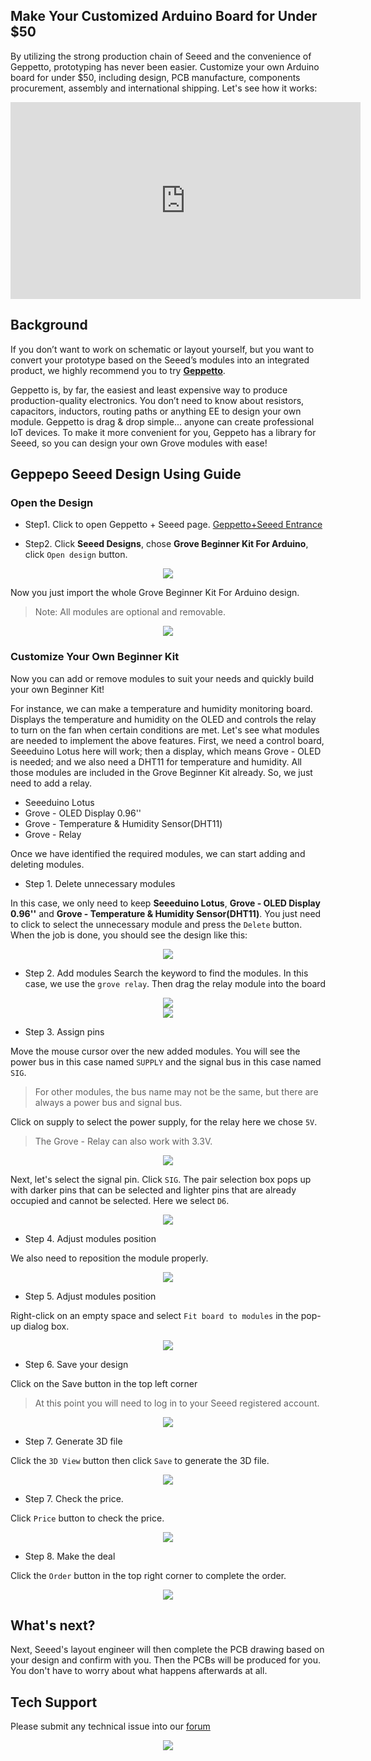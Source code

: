 ## Make Your Customized Arduino Board for Under $50

By utilizing the strong production chain of Seeed and the convenience of Geppetto, prototyping has never been easier. Customize your own Arduino board for under $50, including design, PCB manufacture, components procurement, assembly and international shipping.
Let's see how it works:

<iframe width="560" height="315" src="https://www.youtube.com/embed/AqyNJZpCt8Q" frameborder="0" allow="accelerometer; autoplay; clipboard-write; encrypted-media; gyroscope; picture-in-picture" allowfullscreen></iframe>

## Background

If you don’t want to work on schematic or layout yourself, but you want to convert your prototype based on the Seeed’s modules into an integrated product, we highly recommend you to try [**Geppetto**](
https://geppetto.seeed.neostix.com/).

Geppetto is, by far, the easiest and least expensive way to produce production-quality electronics. You don’t need to know about resistors, capacitors, inductors, routing paths or anything EE to design your own module. Geppetto is drag & drop simple... anyone can create professional IoT devices. To make it more convenient for you, Geppeto has a library for Seeed, so you can design your own Grove modules with ease!

## Geppepo Seeed Design Using Guide

### Open the Design 

- Step1. Click to open Geppetto + Seeed page.
[Geppetto+Seeed Entrance](https://geppetto.seeed.neostix.com/)


- Step2. Click **Seeed Designs**, chose **Grove Beginner Kit For Arduino**, 
click `Open design`  button.

<div align=center><img src="https://files.seeedstudio.com/wiki/Geppetto/wiki-01.png"/></div>


Now you just import the whole Grove Beginner Kit For Arduino design.

> Note: All modules are optional and removable.

<div align=center><img src="https://files.seeedstudio.com/wiki/Geppetto/wiki-02.png"/></div>

### Customize Your Own Beginner Kit


Now you can add or remove modules to suit your needs and quickly build your own Beginner Kit! 

For instance, we can make a temperature and humidity monitoring board. Displays the temperature and humidity on the OLED and controls the relay to turn on the fan when certain conditions are met. Let's see what modules are needed to implement the above features. First, we need a control board, Seeeduino Lotus here will work; then a display, which means Grove - OLED is needed; and we also need a DHT11 for temperature and humidity. All those modules are included in the Grove Beginner Kit already. So, we just need to add a relay. 


- Seeeduino Lotus
- Grove - OLED Display 0.96''
- Grove - Temperature & Humidity Sensor(DHT11)
- Grove - Relay

Once we have identified the required modules, we can start adding and deleting modules.

- Step 1. Delete unnecessary modules 

In this case, we only need to keep **Seeeduino Lotus**, **Grove - OLED Display 0.96''** and **Grove - Temperature & Humidity Sensor(DHT11)**.
You just need to click to select the unnecessary module and press the `Delete` button. When the job is done, you should see the design like this:

<div align=center><img src="https://files.seeedstudio.com/wiki/Geppetto/wiki-03.png"/></div>

- Step 2. Add modules
Search the keyword to find the modules. In this case, we use the `grove relay`. Then drag the relay module into the board

<div align=center><img src="https://files.seeedstudio.com/wiki/Geppetto/wiki-04.png"/></div>

<div align=center><img src="https://files.seeedstudio.com/wiki/Geppetto/wiki-05.png"/></div>

- Step 3. Assign pins

Move the mouse cursor over the new added modules. You will see the power bus in this case named `SUPPLY` and the signal bus in this case named `SIG`.
> For other modules, the bus name may not be the same, but there are always a power bus and signal bus.

Click on supply to select the power supply, for the relay here we chose `5V`.
> The Grove - Relay can also work with 3.3V.

<div align=center><img src="https://files.seeedstudio.com/wiki/Geppetto/wiki-06.png"/></div>

Next, let's select the signal pin. Click `SIG`. The pair selection box pops up with darker pins that can be selected and lighter pins that are already occupied and cannot be selected. Here we select `D6`.

<div align=center><img src="https://files.seeedstudio.com/wiki/Geppetto/wiki-07.png"/></div>

- Step 4. Adjust modules position

We also need to reposition the module properly.

<div align=center><img src="https://files.seeedstudio.com/wiki/Geppetto/wiki-08.png"/></div>

- Step 5. Adjust modules position

Right-click on an empty space and select `Fit board to modules` in the pop-up dialog box.

<div align=center><img src="https://files.seeedstudio.com/wiki/Geppetto/wiki-09.png"/></div>

- Step 6. Save your design

Click on the Save button in the top left corner

>At this point you will need to log in to your Seeed registered account.

<div align=center><img src="https://files.seeedstudio.com/wiki/Geppetto/wiki-11.png"/></div>

- Step 7. Generate 3D file

Click the `3D View` button then click `Save` to generate the 3D file.

<div align=center><img src="https://files.seeedstudio.com/wiki/Geppetto/wiki-12.png"/></div>

- Step 7. Check the price.

Click `Price`  button to check the price.

<div align=center><img src="https://files.seeedstudio.com/wiki/Geppetto/wiki-13.png"/></div>

- Step 8. Make the deal

Click the `Order` button in the top right corner to complete the order.

<div align=center><img src="https://files.seeedstudio.com/wiki/Geppetto/wiki-14.png"/></div>

## What's next?

Next, Seeed's layout engineer will then complete the PCB drawing based on your design and confirm with you. Then the PCBs will be produced for you. You don't have to worry about what happens afterwards at all.

## Tech Support

Please submit any technical issue into our [forum](https://forum.seeedstudio.com/)<br /><p style="text-align:center"><a href="https://www.seeedstudio.com/act-4.html?utm_source=wiki&utm_medium=wikibanner&utm_campaign=newproducts" target="_blank"><img src="https://files.seeedstudio.com/wiki/Wiki_Banner/new_product.jpg" /></a></p>